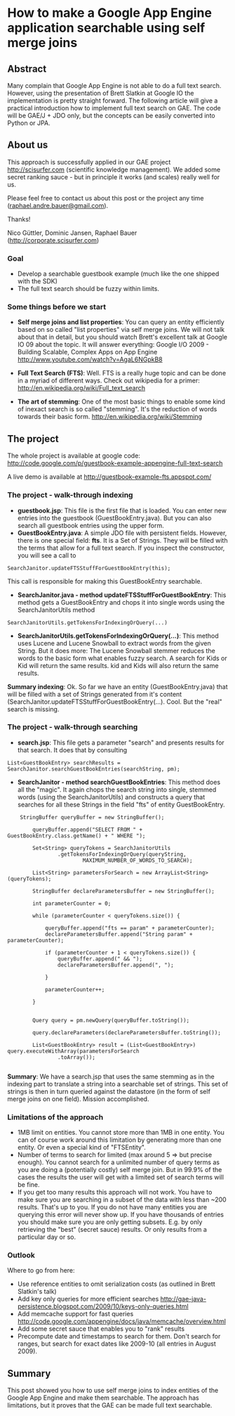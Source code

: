# How to make a Google App Engine application searchable  using self merge joins #
## Abstract ##
Many complain that Google App Engine is not able to do a full text search. However, using the presentation of Brett Slatkin at Google IO the implementation is pretty straight forward. The following article will give a practical introduction how to implement full text search on GAE. The code will be GAE/J + JDO only, but the concepts can be easily converted into Python or JPA.

## About us ##
This approach is successfully applied in our GAE project http://scisurfer.com (scientific knowledge management). We added some secret ranking sauce - but in principle it works (and scales) really well for us.

Please feel free to contact us about this post or the project any time (raphael.andre.bauer@gmail.com).

Thanks!

Nico Güttler, Dominic Jansen, Raphael Bauer
(http://corporate.scisurfer.com)


### Goal ###
  * Develop a searchable guestbook example (much like the one shipped with the SDK)
  * The full text search should be fuzzy within limits.

### Some things before we start ###
  * **Self merge joins and list properties**: You can query an entity efficiently based on so called "list properties" via self merge joins. We will not talk about that in detail, but you should watch Brett's excellent talk at Google IO 09 about the topic. It will answer everything: Google I/O 2009 - Building Scalable, Complex Apps on App Engine http://www.youtube.com/watch?v=AgaL6NGpkB8

  * **Full Text Search (FTS)**: Well. FTS is a really huge topic and can be done in a myriad of different ways. Check out wikipedia for a primer: http://en.wikipedia.org/wiki/Full_text_search

  * **The art of stemming**: One of the most basic things to enable some kind of inexact search is so called "stemming". It's the reduction of words towards their basic form. http://en.wikipedia.org/wiki/Stemming


## The project ##
The whole project is available at google code: http://code.google.com/p/guestbook-example-appengine-full-text-search

A live demo is available at http://guestbook-example-fts.appspot.com/

### The project - walk-through indexing ###
  * **guestbook.jsp**: This file is the first file that is loaded. You can enter new entries into the guestbook (GuestBookEntry.java). But you can also search all guestbook entries using the upper form.
  * **GuestBookEntry.java**: A simple JDO file with persistent fields. However, there is one special field: **fts**. It is a Set of Strings. They will be filled with the terms that allow for a full text search. If you inspect the constructor, you will see a call to
```
SearchJanitor.updateFTSStuffForGuestBookEntry(this);
```
This call is responsible for making this GuestBookEntry searchable.
  * **SearchJanitor.java - method updateFTSStuffForGuestBookEntry**: This method gets a GuestBookEntry and chops it into single words using the SearchJanitorUtils method
```
SearchJanitorUtils.getTokensForIndexingOrQuery(...)
```
  * **SearchJanitorUtils.getTokensForIndexingOrQuery(...)**: This method uses Lucene and Lucene Snowball to extract words from the given String. But it does more: The Lucene Snowball stemmer reduces the words to the basic form what enables fuzzy search. A search for Kids or Kid will return the same results. kid and Kids will also return the same results.


**Summary indexing**: Ok. So far we have an entity (GuestBookEntry.java) that will be filled with a set of Strings generated from it's content (SearchJanitor.updateFTSStuffForGuestBookEntry(...).
Cool. But the "real" search is missing.



### The project - walk-through searching ###
  * **search.jsp**: This file gets a parameter "search" and presents results for that search. It does that by consulting
```
List<GuestBookEntry> searchResults = SearchJanitor.searchGuestBookEntries(searchString, pm);
```
  * **SearchJanitor - method searchGuestBookEntries**: This method does all the "magic". It again chops the search string into single, stemmed words (using the SearchJanitorUtils) and constructs a query that searches for all these Strings in the field "fts" of entity GuestBookEntry.

```
    StringBuffer queryBuffer = new StringBuffer();

        queryBuffer.append("SELECT FROM " + GuestBookEntry.class.getName() + " WHERE ");

        Set<String> queryTokens = SearchJanitorUtils
                .getTokensForIndexingOrQuery(queryString,
                        MAXIMUM_NUMBER_OF_WORDS_TO_SEARCH);

        List<String> parametersForSearch = new ArrayList<String>(queryTokens);

        StringBuffer declareParametersBuffer = new StringBuffer();

        int parameterCounter = 0;

        while (parameterCounter < queryTokens.size()) {

            queryBuffer.append("fts == param" + parameterCounter);
            declareParametersBuffer.append("String param" + parameterCounter);

            if (parameterCounter + 1 < queryTokens.size()) {
                queryBuffer.append(" && ");
                declareParametersBuffer.append(", ");

            }

            parameterCounter++;

        }

    
        Query query = pm.newQuery(queryBuffer.toString());

        query.declareParameters(declareParametersBuffer.toString());

        List<GuestBookEntry> result = (List<GuestBookEntry>) query.executeWithArray(parametersForSearch
                .toArray());
    
```

**Summary**: We have a search.jsp that uses the same stemming as in the indexing part to translate a string into a searchable set of strings. This set of strings is then in turn queried against the datastore (in the form of self merge joins on one field). Mission accomplished.




### Limitations of the approach ###
  * 1MB limit on entities. You cannot store more than 1MB in one entity. You can of course work around this limitation by generating more than one entity. Or even a special kind of "FTSEntity".
  * Number of terms to search for limited (max around 5 => but precise enough). You cannot search for a unlimited number of query terms as you are doing a (potentially costly) self merge join. But in 99.9% of the cases the results the user will get with a limited set of search terms will be fine.
  * If you get too many results this approach will not work. You have to make sure you are searching in a subset of the data with less than ~200 results. That's up to you. If you do not have many entities you are querying this error will never show up. If you have thousands of entries you should make sure you are only getting subsets. E.g. by only retrieving the "best" (secret sauce) results. Or only results from a particular day or so.


### Outlook ###
Where to go from here:
  * Use reference entities to omit serialization costs (as outlined in Brett Slatkin's talk)
  * Add key only queries for more efficient searches http://gae-java-persistence.blogspot.com/2009/10/keys-only-queries.html
  * Add memcache support for fast queries http://code.google.com/appengine/docs/java/memcache/overview.html
  * Add some secret sauce that enables you to "rank" results
  * Precompute date and timestamps to search for them. Don't search for ranges, but search for exact dates like 2009-10 (all entries in August 2009).


## Summary ##
This post showed you how to use self merge joins to index entities of the Google App Engine and make them searchable. The approach has limitations, but it proves that the GAE can be made full text searchable.
